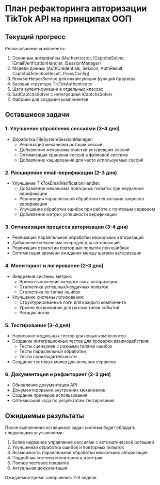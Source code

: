 # План рефакторинга авторизации TikTok API на принципах ООП

## Текущий прогресс

Реализованные компоненты:

1. Основные интерфейсы (IAuthenticator, ICaptchaSolver, IEmailVerificationHandler, ISessionManager)
2. Модели данных (AuthCredentials, Session, AuthResult, CaptchaDetectionResult, ProxyConfig)
3. BrowserHelperService для инкапсуляции функций браузера
4. Базовая структура TikTokAuthenticator
5. Шаги аутентификации в отдельных классах
6. SadCaptchaSolver с интеграцией ICaptchaSolver
7. Фабрики для создания компонентов

## Оставшиеся задачи

### 1. Улучшение управления сессиями (3-4 дня)

- Доработка FileSystemSessionManager:
  - Реализация механизма ротации сессий
  - Добавление механизма очистки устаревших сессий
  - Оптимизация хранения сессий в файловой системе
  - Добавление кэширования для часто используемых сессий

### 2. Расширение email-верификации (2-3 дня)

- Улучшение TikTokEmailVerificationHandler:
  - Добавление механизма повторных попыток при неудачной верификации
  - Реализация параллельной обработки нескольких запросов верификации
  - Улучшение обработки ошибок при работе с почтовым сервером
  - Добавление метрик успешности верификации

### 3. Оптимизация процесса авторизации (3-4 дня)

- Реализация параллельной обработки нескольких авторизаций
- Добавление механизма очередей для авторизаций
- Реализация стратегии повторных попыток при ошибках
- Оптимизация времени ожидания между шагами авторизации

### 4. Мониторинг и логирование (2-3 дня)

- Внедрение системы метрик:
  - Время выполнения каждого шага авторизации
  - Статистика успешных/неудачных попыток
  - Статистика по типам ошибок
- Улучшение системы логирования:
  - Структурированные логи для каждого компонента
  - Уровни логирования для разных типов событий
  - Ротация логов

### 5. Тестирование (3-4 дня)

- Написание модульных тестов для новых компонентов
- Создание интеграционных тестов для проверки взаимодействия:
  - Тесты сценариев с разными типами ошибок
  - Тесты параллельной обработки
  - Тесты производительности
- Создание тестовых моков для внешних сервисов

### 6. Документация и рефакторинг (2-3 дня)

- Обновление документации API
- Документирование внутренних механизмов
- Создание примеров использования
- Оптимизация кода по результатам тестирования

## Ожидаемые результаты

После выполнения оставшихся задач система будет обладать следующими улучшениями:

1. Более надежное управление сессиями с автоматической ротацией
2. Улучшенная обработка ошибок и повторных попыток
3. Возможность параллельной обработки нескольких авторизаций
4. Подробная система мониторинга и метрик
5. Полное тестовое покрытие
6. Актуальная документация

Ожидаемое время завершения: 2-3 недели
